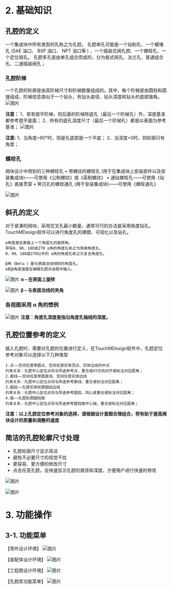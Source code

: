 # 2. 基础知识

## 孔腔的定义

一个集成块中所有类型的孔称之为孔腔。
孔腔单孔可能是一个钻削孔、一个螺堵孔 (SAE 油口、 BSP 油口、 NPT 油口等 ) 、一个插装式阀孔腔、一个螺栓孔、一个定位销孔。
孔腔多孔是由单孔组合而成的，分为板式阀孔、法兰孔、普通组合孔、二通插装阀孔；

### 孔腔阶梯
一个孔腔的轮廓是由其阶梯尺寸和阶梯数量组成的。其中，每个阶梯是由圆柱和圆锥组成，阶梯信息类似于一个钻头，有钻头直径、钻头深度和钻头的底部锥角。
![图片](/images/28415304.png)

**注意：**
1、若有锪平阶梯，则后面的阶梯除底孔（最后一个阶梯孔）外，深度基准都参考锪平底面；
2、所有的底孔深度尺寸（最后一个阶梯孔）都是以表面为参考基准；
![图片](/images/28402763.png)

**注意:**
1、当角度=90°时，则是孔底部是一个平底；
2、当深度=0时，则轮廓只有角度；

### 螺栓孔

阀块设计中用到的三种螺栓孔
• 带螺纹的螺栓孔 (用于在集成块上安装部件以及安装集成块)——可使用《公制螺纹》或《英制螺纹》
• 通钻螺栓孔——可使用《钻孔》直接贯穿
• 带沉孔的螺栓通孔 (用于安装集成块)——可使用《螺栓通孔》

![图片](/images/28415392.png)

## 斜孔的定义

对于紧凑的阀块，采用交叉孔最小数量，通常可行的办法是采用角度钻孔。
TouchMDesign软件可以进行角度孔的建模、可视化以及钻孔。

```
α角度是在表面上一个角度孔的旋转角。
带有0、90、180或270 α角的角度孔称之为简单角度孔。
0、90、180或270以外的 α角的角度孔称之为复合角度孔。

β角（Beta ）是与表面法线倾斜的角度孔。
α和β角度值是在编辑孔腔对话框中输入。
```

![图片](/images/25498984.png)
**α – 在表面上旋转**

![图片](/images/25499000.png)
**β – 与表面法线的夹角**

### 各视图采用 α 角的惯例

![图片](/images/25498586.png)
**注意：角度孔深度是指沿角度孔轴线的深度。**

## 孔腔位置参考的定义

插入孔腔时，需要对孔腔的位置进行定义，在TouchMDesign软件中，孔腔定位参考对象可以选择以下几种类型
```
1.点——空间任意草图点、空间任意实体顶点、实体边线的中点
约束关系：孔腔中心定位点将与所选参考点，重合或XY方向对齐或标注对应距离；
2.直线——空间任意草图直线、空间任意实体边线
约束关系：孔腔中心定位点将与所选参考直线，重合或标注对应距离；
3.圆弧——孔腔实体轮廓圆弧边线
约束关系：孔腔中心定位点将与所选参考圆弧，同心或重合或标注对应距离；
4.面——孔腔轮廓圆柱面
约束关系：孔腔中心定位点将与所选参考圆柱面中心轴，重合或标注对应距离；
```
**注意：以上孔腔定位参考对象的选择，请根据设计意图合理组合，将有助于提高阀块设计的质量和调整的速度**

## 简洁的孔腔轮廓尺寸处理

- 孔腔轮廓尺寸显示简洁
- 避免不必要尺寸的视觉干扰
- 更容易、更方便的修改尺寸
- 点击任意孔腔，会快速显示孔腔的直径和深度，方便用户进行快速的修改

![图片](/images/28449452.png)

![图片](/images/28449455.png)

# 3. 功能操作

## 3-1. 功能菜单

【零件设计环境】
![图片](/images/28449513.png)

【装配体设计环境】
![图片](/images/28449516.png)

【工程图设计环境】
![图片](/images/28449524.png)

【孔腔库功能菜单】
![图片](/images/28449562.png)